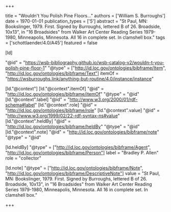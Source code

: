 +++

title = "Wouldn't You Polish Pine Floors..."
authors = ['William S. Burroughs']
date = 1970-01-01
publication_types = ['5']
abstract = "St Paul, MN: Bookslinger, 1979. First. Signed by Burroughs, lettered B of 26. Broadside, 10x13\", in \"16 Broadsides\" from Walker Art Center Reading Series 1979-1980, Minneapolis, Minnesota. All 16 in complete set. In clamshell box."
tags = ['schottlaender/4.0/A45']
featured = false

[ld]

"@id" = "https://wsb-bibliography.github.io/wsb-catalog-v2/wouldn-t-you-polish-pine-floor-1"
"@type" = ["http://id.loc.gov/ontologies/bibframe/Item", "http://id.loc.gov/ontologies/bibframe/Text"]
itemOf = "https://wsburroughs.link/anything-but-routine/4.0/instance/instance"

[ld."@context"]
    [ld."@context".itemOf]
    "@id" = "http://id.loc.gov/ontologies/bibframe/itemOf"
    "@type" = "@id"
    [ld."@context".label]
    "@id" = "http://www.w3.org/2000/01/rdf-schema#label"
    [ld."@context".role]
    "@id" = "http://id.loc.gov/ontologies/bibframe/role"
    [ld."@context".value]
    "@id" = "http://www.w3.org/1999/02/22-rdf-syntax-ns#value"
    [ld."@context".heldBy]
    "@id" = "http://id.loc.gov/ontologies/bibframe/heldBy"
    "@type" = "@id"
    [ld."@context".note]
    "@id" = "http://id.loc.gov/ontologies/bibframe/note"
    "@type" = "@id"

[ld.heldBy]
"@type" = ["http://id.loc.gov/ontologies/bibframe/Agent", "http://id.loc.gov/ontologies/bibframe/Person"]
label = "Bradley P. Allen"
role = "collector"

[ld.note]
"@type" = ["http://id.loc.gov/ontologies/bibframe/Note", "http://id.loc.gov/ontologies/bibframe/DescriptiveNote"]
value = "St Paul, MN: Bookslinger, 1979. First. Signed by Burroughs, lettered B of 26. Broadside, 10x13\", in \"16 Broadsides\" from Walker Art Center Reading Series 1979-1980, Minneapolis, Minnesota. All 16 in complete set. In clamshell box."

+++
